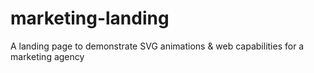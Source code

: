 # marketing-landing
A landing page to demonstrate SVG animations &amp; web capabilities for a marketing agency
